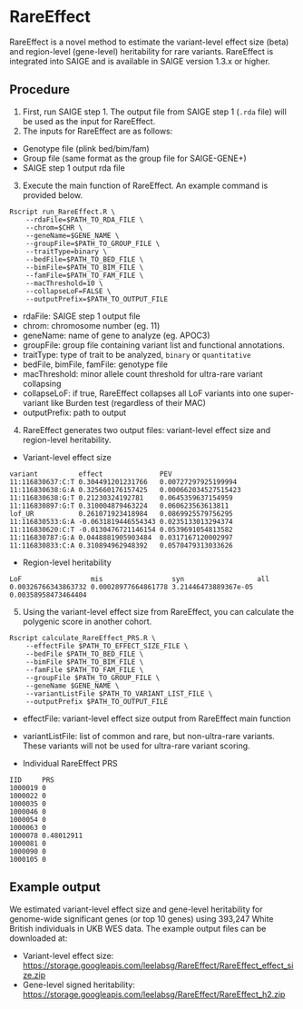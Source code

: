 # RareEffect

RareEffect is a novel method to estimate the variant-level effect size (beta) and region-level (gene-level) heritability for rare variants.
RareEffect is integrated into SAIGE and is available in SAIGE version 1.3.x or higher.

## Procedure

1. First, run SAIGE step 1. The output file from SAIGE step 1 (`.rda` file) will be used as the input for RareEffect.
2. The inputs for RareEffect are as follows:

  * Genotype file (plink bed/bim/fam)
  * Group file (same format as the group file for SAIGE-GENE+)
  * SAIGE step 1 output rda file

3. Execute the main function of RareEffect. An example command is provided below.

```
Rscript run_RareEffect.R \
    --rdaFile=$PATH_TO_RDA_FILE \
    --chrom=$CHR \
    --geneName=$GENE_NAME \
    --groupFile=$PATH_TO_GROUP_FILE \
    --traitType=binary \
    --bedFile=$PATH_TO_BED_FILE \
    --bimFile=$PATH_TO_BIM_FILE \
    --famFile=$PATH_TO_FAM_FILE \
    --macThreshold=10 \
    --collapseLoF=FALSE \
    --outputPrefix=$PATH_TO_OUTPUT_FILE
```

  * rdaFile: SAIGE step 1 output file
  * chrom: chromosome number (eg. 11)
  * geneName: name of gene to analyze (eg. APOC3)
  * groupFile: group file containing variant list and functional annotations.
  * traitType: type of trait to be analyzed, `binary` or `quantitative`
  * bedFile, bimFile, famFile: genotype file
  * macThreshold: minor allele count threshold for ultra-rare variant collapsing
  * collapseLoF: if true, RareEffect collapses all LoF variants into one super-variant like Burden test (regardless of their MAC)
  * outputPrefix: path to output

4. RareEffect generates two output files: variant-level effect size and region-level heritability.

  * Variant-level effect size

```
variant          effect              PEV
11:116830637:C:T 0.304491201231766   0.00727297925199994
11:116830638:G:A 0.325660176157425   0.000662034527515423
11:116830638:G:T 0.21230324192781    0.0645359637154959
11:116830897:G:T 0.310004879463224   0.060623563613811
lof_UR           0.261071923418984   0.0869925579756295
11:116830533:G:A -0.0631819446554343 0.0235133013294374
11:116830620:C:T -0.0130476721146154 0.0539691054813582
11:116830787:G:A 0.0448881905903484  0.0317167120002997
11:116830833:C:A 0.310894962948392   0.0570479313033626
```

  * Region-level heritability

```
LoF                 mis                 syn                  all
0.00326766343863732 0.00028977664861778 3.21446473889367e-05 0.00358958473464404
```

5. Using the variant-level effect size from RareEffect, you can calculate the polygenic score in another cohort.

```
Rscript calculate_RareEffect_PRS.R \
    --effectFile $PATH_TO_EFFECT_SIZE_FILE \
    --bedFile $PATH_TO_BED_FILE \
    --bimFile $PATH_TO_BIM_FILE \
    --famFile $PATH_TO_FAM_FILE \
    --groupFile $PATH_TO_GROUP_FILE \
    --geneName $GENE_NAME \
    --variantListFile $PATH_TO_VARIANT_LIST_FILE \
    --outputPrefix $PATH_TO_OUTPUT_FILE
```

  * effectFile: variant-level effect size output from RareEffect main function
  * variantListFile: list of common and rare, but non-ultra-rare variants. These variants will not be used for ultra-rare variant scoring.

  * Individual RareEffect PRS
```
IID     PRS
1000019 0
1000022 0
1000035 0
1000046 0
1000054 0
1000063 0
1000078 0.48012911
1000081 0
1000090 0
1000105 0
```

## Example output

We estimated variant-level effect size and gene-level heritability for genome-wide significant genes (or top 10 genes) using 393,247 White British individuals in UKB WES data.
The example output files can be downloaded at:
  * Variant-level effect size: https://storage.googleapis.com/leelabsg/RareEffect/RareEffect_effect_size.zip
  * Gene-level signed heritability: https://storage.googleapis.com/leelabsg/RareEffect/RareEffect_h2.zip
